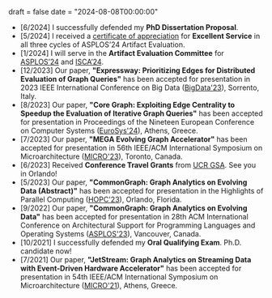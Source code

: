 draft = false
date = "2024-08-08T00:00:00"

- [6/2024] I successfully defended my **PhD Dissertation Proposal**. 
- [5/2024] I received a [certificate of appreciation](/uploads/AE-Certificate.pdf) for **Excellent Service** in all three cycles of ASPLOS’24 Artifact Evaluation.
- [1/2024] I will serve in the **Artifact Evaluation Committee** for [ASPLOS’24](https://www.asplos-conference.org/asplos2024/cfp/#committees) and [ISCA’24](https://www.iscaconf.org/isca2024/submit/papers.php).
- [12/2023] Our paper, **"Expressway: Prioritizing Edges for Distributed Evaluation of Graph Queries"** has been accepted for presentation in 2023 IEEE International Conference on Big Data ([BigData'23](https://bigdataieee.org/BigData2023/)), Sorrento, Italy. 
- [8/2023] Our paper, **"Core Graph: Exploiting Edge Centrality to Speedup the Evaluation of Iterative Graph Queries"** has been accepted for presentation in Proceedings of the Nineteen European Conference on Computer Systems ([EuroSys'24](https://2024.eurosys.org/cfp.html#pagetop)), Athens, Greece. 
- [7/2023] Our paper, **"MEGA Evolving Graph Accelerator"** has been accepted for presentation in 56th IEEE/ACM International Symposium on Microarchitecture ([MICRO'23](https://microarch.org/micro56/)), Toronto, Canada. 
- [6/2023] Received **Conference Travel Grants** from [UCR GSA](https://gsa.ucr.edu/ctg/). See you in Orlando! 
- [5/2023] Our paper, **"CommonGraph: Graph Analytics on Evolving Data (Abstract)"** has been accepted for presentation in the Highlights of Parallel Computing ([HOPC'23](https://ucrparlay.github.io/hopc23/#organization)), Orlando, Florida. 
- [9/2022] Our paper, **"CommonGraph: Graph Analytics on Evolving Data"** has been accepted for presentation in 28th ACM International Conference on Architectural Support for Programming Languages and Operating Systems ([ASPLOS'23](https://asplos-conference.org/asplos2023/index.html)), Vancouver, Canada. 
- [10/2021] I successfully defended my **Oral Qualifying Exam**. Ph.D. candidate now! 
- [7/2021] Our paper, **"JetStream: Graph Analytics on Streaming Data with Event-Driven Hardware Accelerator"** has been accepted for presentation in 54th IEEE/ACM International Symposium on Microarchitecture ([MICRO'21](https://www.microarch.org/micro54/)), Athens, Greece.
